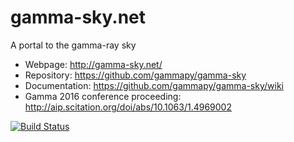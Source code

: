 # gamma-sky.net

A portal to the gamma-ray sky

* Webpage: http://gamma-sky.net/
* Repository: https://github.com/gammapy/gamma-sky
* Documentation: https://github.com/gammapy/gamma-sky/wiki
* Gamma 2016 conference proceeding: http://aip.scitation.org/doi/abs/10.1063/1.4969002

[![Build Status](https://travis-ci.org/gammapy/gamma-sky.svg?branch=master)](https://travis-ci.org/gammapy/gamma-sky)
